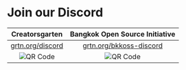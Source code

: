 # Join our Discord

| Creatorsgarten | Bangkok Open Source Initiative |
|:--------------:|:------------------------------:|
| [grtn.org/discord](https://grtn.org/discord) | [grtn.org/bkkoss-discord](https://grtn.org/bkkoss-discord)
| <img src="https://chart.googleapis.com/chart?cht=qr&amp;chl=https://grtn.org/discord&amp;chs=180x180" alt="QR Code" style="display:inline"> | <img src="https://chart.googleapis.com/chart?cht=qr&amp;chl=https://grtn.org/bkkoss-discord&amp;chs=180x180" alt="QR Code" style="display:inline"> |

</div>
